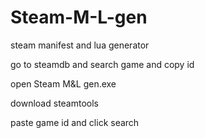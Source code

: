 # Steam-M-L-gen
steam manifest and lua generator

go to steamdb and search game and copy id

open Steam M&L gen.exe 

download steamtools 

paste game id and click search
